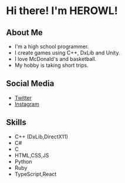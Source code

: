 # Hi there! I'm HEROWL!

## About Me

* I'm a high school programmer.
* I create games using C++, DxLib and Unity.
* I love McDonald's and basketball.
* My hobby is taking short trips.

## Social Media

* [Twitter](https://x.com/HRAKProgrammer)
* [Instagram](https://www.instagram.com/hero.wl74/?next=%2Fhero.wl74%2F)

## Skills

* C++ (DxLib,DirectX11)
* C#
* C
* HTML,CSS,JS
* Python
* Ruby
* TypeScript,React

